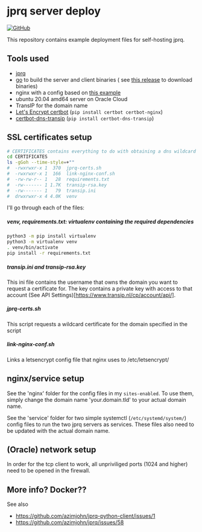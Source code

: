 # jprq server deploy

[![GitHub](https://img.shields.io/static/v1?style=for-the-badge&message=GitHub&color=181717&logo=GitHub&logoColor=FFFFFF&label=)](https://github.com/robinvandernoord/jprq-server-deploy/edit/master/README.md)


This repository contains example deployment files for self-hosting jprq.

## Tools used

- [jprq](https://github.com/azimjohn/jprq)
- [go](https://go.dev/doc/install) to build the server and client binaries (
  see [this release](https://github.com/robinvandernoord/jprq/releases/tag/1.1.0) to download binaries)
- nginx with a config based
  on [this example](https://github.com/azimjohn/jprq-python-client/issues/1#issuecomment-675040204)
- ubuntu 20.04 amd64 server on Oracle Cloud
- TransIP for the domain name
- [Let's Encrypt certbot](https://certbot.eff.org/) (`pip install certbot certbot-nginx`)
- [certbot-dns-transip](https://github.com/hsmade/certbot-dns-transip/) (`pip install certbot-dns-transip`)

## SSL certificates setup

```bash
# CERTIFICATES contains everything to do with obtaining a dns wildcard certificate
cd CERTIFICATES
ls -gGoh --time-style=+""
#  -rwxrwxr-x 1  370  jprq-certs.sh
#  -rwxrwxr-x 1  166  link-nginx-conf.sh
#  -rw-rw-r-- 1   28  requirements.txt
#  -rw------- 1 1.7K  transip-rsa.key
#  -rw------- 1   79  transip.ini
#  drwxrwxr-x 4 4.0K  venv
```

I'll go through each of the files:

##### venv, requirements.txt: virtualenv containing the required dependencies

```bash
python3 -m pip install virtualenv
python3 -m virtualenv venv
. venv/bin/activate
pip install -r requirements.txt 
```

##### transip.ini and transip-rsa.key

This ini file contains the username that owns the domain you want to request a certificate for. The key contains a
private key with access to that account (See API Settings)[https://www.transip.nl/cp/account/api/].

##### jprq-certs.sh

This script requests a wildcard certificate for the domain specified in the script

##### link-nginx-conf.sh

Links a letsencrypt config file that nginx uses to /etc/letsencrypt/

## nginx/service setup

See the 'nginx' folder for the config files in my `sites-enabled`. To use them, simply change the domain name
'your.domain.tld' to your actual domain name.

See the 'service' folder for two simple systemctl (`/etc/systemd/system/`) config files to run the two jprq servers as
services. These files also need to be updated with the actual domain name.

## (Oracle) network setup

In order for the tcp client to work, all unpriviliged ports (1024 and higher) need to be opened in the firewall.

## More info? Docker??

See also

- https://github.com/azimjohn/jprq-python-client/issues/1
- https://github.com/azimjohn/jprq/issues/58
